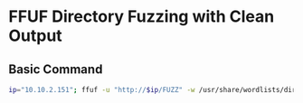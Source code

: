 # FFUF Directory Fuzzing with Clean Output

## Basic Command
```bash
ip="10.10.2.151"; ffuf -u "http://$ip/FUZZ" -w /usr/share/wordlists/dirb/big.txt -t 50 -e .php -mc 200,301,302,403 -fs 276 -s | while IFS= read -r line; do echo "Found: http://$ip/$line | Status: $(curl -sI "http://$ip/$line" | head -n1 | cut -d' ' -f2)"; done

```
